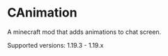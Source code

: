# CAnimation
A minecraft mod that adds animations to chat screen.

Supported versions: 1.19.3 - 1.19.x